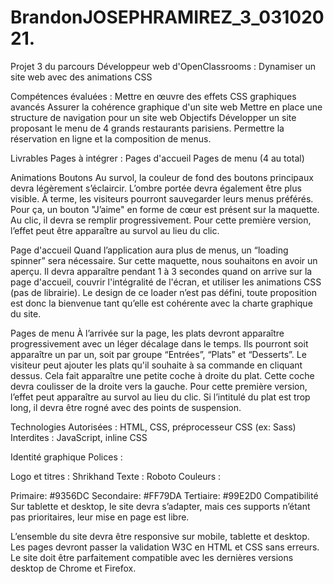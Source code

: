 # BrandonJOSEPHRAMIREZ_3_03102021.
Projet 3 du parcours Développeur web d'OpenClassrooms : Dynamiser un site web avec des animations CSS

Compétences évaluées : Mettre en œuvre des effets CSS graphiques avancés Assurer la cohérence graphique d'un site web Mettre en place une structure de navigation pour un site web Objectifs Développer un site proposant le menu de 4 grands restaurants parisiens. Permettre la réservation en ligne et la composition de menus.

Livrables Pages à intégrer : Pages d'accueil Pages de menu (4 au total)

Animations Boutons Au survol, la couleur de fond des boutons principaux devra légèrement s’éclaircir. L’ombre portée devra également être plus visible. À terme, les visiteurs pourront sauvegarder leurs menus préférés. Pour ça, un bouton "J’aime" en forme de cœur est présent sur la maquette. Au clic, il devra se remplir progressivement. Pour cette première version, l’effet peut être apparaître au survol au lieu du clic.

Page d'accueil Quand l’application aura plus de menus, un “loading spinner” sera nécessaire. Sur cette maquette, nous souhaitons en avoir un aperçu. Il devra apparaître pendant 1 à 3 secondes quand on arrive sur la page d'accueil, couvrir l'intégralité de l'écran, et utiliser les animations CSS (pas de librairie). Le design de ce loader n’est pas défini, toute proposition est donc la bienvenue tant qu’elle est cohérente avec la charte graphique du site.

Pages de menu À l’arrivée sur la page, les plats devront apparaître progressivement avec un léger décalage dans le temps. Ils pourront soit apparaître un par un, soit par groupe “Entrées”, “Plats” et “Desserts”. Le visiteur peut ajouter les plats qu'il souhaite à sa commande en cliquant dessus. Cela fait apparaître une petite coche à droite du plat. Cette coche devra coulisser de la droite vers la gauche. Pour cette première version, l’effet peut apparaître au survol au lieu du clic. Si l’intitulé du plat est trop long, il devra être rogné avec des points de suspension.

Technologies Autorisées : HTML, CSS, préprocesseur CSS (ex: Sass) Interdites : JavaScript, inline CSS

Identité graphique Polices :

Logo et titres : Shrikhand Texte : Roboto Couleurs :

Primaire: #9356DC Secondaire: #FF79DA Tertiaire: #99E2D0 Compatibilité Sur tablette et desktop, le site devra s’adapter, mais ces supports n’étant pas prioritaires, leur mise en page est libre.

L’ensemble du site devra être responsive sur mobile, tablette et desktop. Les pages devront passer la validation W3C en HTML et CSS sans erreurs. Le site doit être parfaitement compatible avec les dernières versions desktop de Chrome et Firefox.
